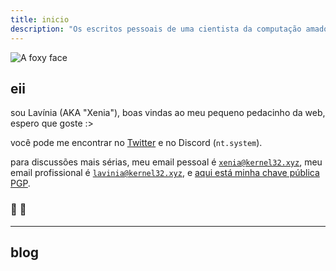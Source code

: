 ```yaml
---
title: inicio
description: "Os escritos pessoais de uma cientista da computação amadora."
---
```

<img
  id="foxy"
  src="/images/grayf0x.jpg"
  alt="A foxy face">

## eii

sou Lavínia (AKA "Xenia"), boas vindas ao meu pequeno pedacinho da web, espero que goste :>

você pode me encontrar no [Twitter](https://twitter.com/yorukitsune3) e no Discord (`nt.system`).

para discussões mais sérias, meu email pessoal é [`xenia@kernel32.xyz`](mailto:xenia@kernel32.xyz),
meu email profissional é [`lavinia@kernel32.xyz`](mailto:lavinia@kernel32.xyz), e [aqui está
minha chave pública PGP](/pgp).

### :purple_heart: :purple_heart:

---

## blog
